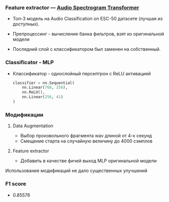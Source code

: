 ### Feature extractor — [Audio Spectrogram Transformer](https://github.com/YuanGongND/ast)

- Топ-3 модель на Audio Classification on ESC-50 датасете (лучшая из доступных).

- Препроцессинг - вычисление банка фильтров, взят из оригинальной модели

- Последний слой с классификатором был заменен на собственный.

### Classificator - MLP

- Классификатор - однослойный персептрон с ReLU активацией

    ```python
    classifier = nn.Sequential(
        nn.Linear(768, 256),
        nn.ReLU(),
        nn.Linear(256, 41)
    )
    ```

### Модификации

1. Data Augmentation
    - Выбор произвольного фрагмента wav длиной от 4-х секунд
    - Смещение старта на случайную величину до 4000 сэмплов

2. Feature extractor
    - Добавить в качестве фичей выход MLP оригинальной модели 


Использование модификаций не дало существенных улучшений

### F1 score

 - 0.85576